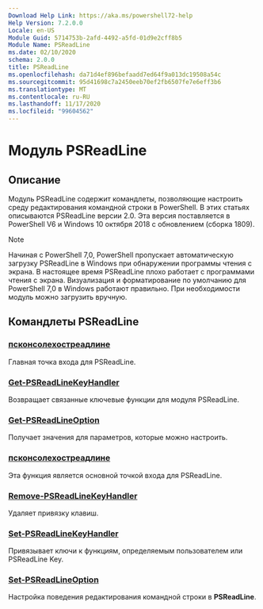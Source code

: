 ```yaml
---
Download Help Link: https://aka.ms/powershell72-help
Help Version: 7.2.0.0
Locale: en-US
Module Guid: 5714753b-2afd-4492-a5fd-01d9e2cff8b5
Module Name: PSReadLine
ms.date: 02/10/2020
schema: 2.0.0
title: PSReadLine
ms.openlocfilehash: da71d4ef896befaadd7ed64f9a013dc19508a54c
ms.sourcegitcommit: 95d41698c7a2450eeb70ef2fb6507fe7e6eff3b6
ms.translationtype: MT
ms.contentlocale: ru-RU
ms.lasthandoff: 11/17/2020
ms.locfileid: "99604562"
---
```

# Модуль PSReadLine

## Описание

Модуль PSReadLine содержит командлеты, позволяющие настроить среду редактирования командной строки в PowerShell. В этих статьях описываются PSReadLine версии 2.0. Эта версия поставляется в PowerShell V6 и Windows 10 октября 2018 с обновлением (сборка 1809).

> [!NOTE]
> Начиная с PowerShell 7,0, PowerShell пропускает автоматическую загрузку PSReadLine в Windows при обнаружении программы чтения с экрана. В настоящее время PSReadLine плохо работает с программами чтения с экрана. Визуализация и форматирование по умолчанию для PowerShell 7,0 в Windows работают правильно. При необходимости модуль можно загрузить вручную.

## Командлеты PSReadLine

### [псконсолехостреадлине](PSConsoleHostReadLine.md)
Главная точка входа для PSReadLine.

### [Get-PSReadLineKeyHandler](Get-PSReadLineKeyHandler.md)
Возвращает связанные ключевые функции для модуля PSReadLine.

### [Get-PSReadLineOption](Get-PSReadLineOption.md)
Получает значения для параметров, которые можно настроить.

### [псконсолехостреадлине](PSConsoleHostReadLine.md)
Эта функция является основной точкой входа для PSReadLine.

### [Remove-PSReadLineKeyHandler](Remove-PSReadLineKeyHandler.md)
Удаляет привязку клавиш.

### [Set-PSReadLineKeyHandler](Set-PSReadLineKeyHandler.md)
Привязывает ключи к функциям, определяемым пользователем или PSReadLine Key.

### [Set-PSReadLineOption](Set-PSReadLineOption.md)
Настройка поведения редактирования командной строки в **PSReadLine**.

